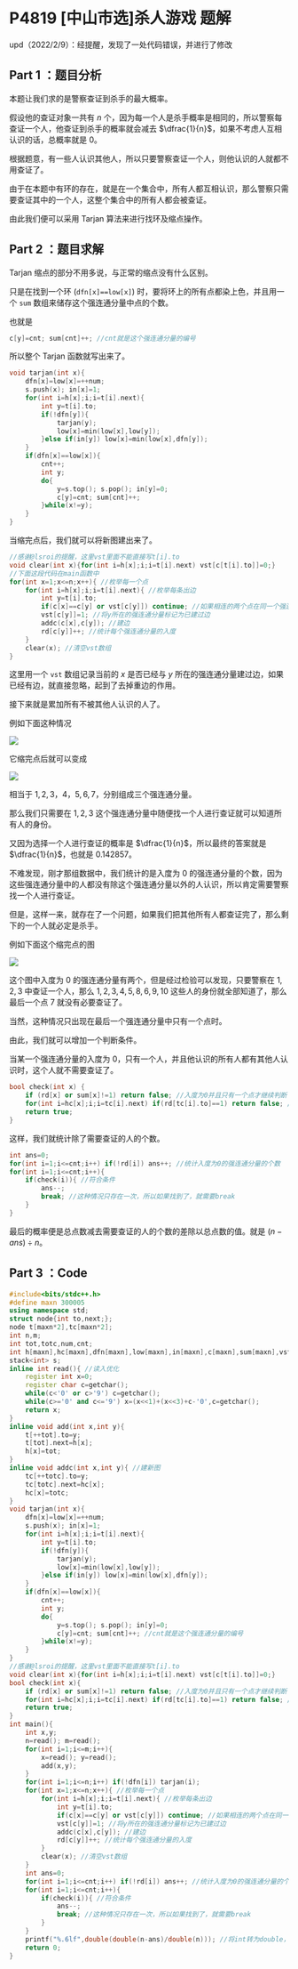 # P4819 [中山市选]杀人游戏 题解

upd（2022/2/9）：经提醒，发现了一处代码错误，并进行了修改
## Part 1 ：题目分析
本题让我们求的是警察查证到杀手的最大概率。

假设他的查证对象一共有 $n$ 个，因为每一个人是杀手概率是相同的，所以警察每查证一个人，他查证到杀手的概率就会减去 $\dfrac{1}{n}$，如果不考虑人互相认识的话，总概率就是 $0$。

根据题意，有一些人认识其他人，所以只要警察查证一个人，则他认识的人就都不用查证了。

由于在本题中有环的存在，就是在一个集合中，所有人都互相认识，那么警察只需要查证其中的一个人，这整个集合中的所有人都会被查证。

由此我们便可以采用 Tarjan 算法来进行找环及缩点操作。

## Part 2 ：题目求解
Tarjan 缩点的部分不用多说，与正常的缩点没有什么区别。

只是在找到一个环 (```dfn[x]==low[x]```) 时，要将环上的所有点都染上色，并且用一个 ```sum``` 数组来储存这个强连通分量中点的个数。

也就是

```cpp
c[y]=cnt; sum[cnt]++; //cnt就是这个强连通分量的编号
```
所以整个 Tarjan 函数就写出来了。

```cpp
void tarjan(int x){
	dfn[x]=low[x]=++num;
	s.push(x); in[x]=1;
	for(int i=h[x];i;i=t[i].next){
		int y=t[i].to;
		if(!dfn[y]){
			tarjan(y);
			low[x]=min(low[x],low[y]);
		}else if(in[y]) low[x]=min(low[x],dfn[y]);
	}
	if(dfn[x]==low[x]){
		cnt++;
		int y;
		do{
			y=s.top(); s.pop(); in[y]=0;
			c[y]=cnt; sum[cnt]++;
		}while(x!=y);
	}
}
```
当缩完点后，我们就可以将新图建出来了。
```cpp
//感谢@lsroi的提醒，这里vst里面不能直接写t[i].to
void clear(int x){for(int i=h[x];i;i=t[i].next) vst[c[t[i].to]]=0;}
//下面这段代码在main函数中
for(int x=1;x<=n;x++){ //枚举每一个点
	for(int i=h[x];i;i=t[i].next){ //枚举每条出边
		int y=t[i].to;
		if(c[x]==c[y] or vst[c[y]]) continue; //如果相连的两个点在同一个强连通分量中，或者x所在的强连通分量与y所在的强连通分量已经建过边，则需要忽略这条边
		vst[c[y]]=1; //将y所在的强连通分量标记为已建过边
		addc(c[x],c[y]); //建边
		rd[c[y]]++; //统计每个强连通分量的入度
	}
	clear(x); //清空vst数组
}
```
这里用一个 ```vst``` 数组记录当前的 $x$ 是否已经与 $y$ 所在的强连通分量建过边，如果已经有边，就直接忽略，起到了去掉重边的作用。

接下来就是累加所有不被其他人认识的人了。

例如下面这种情况

![](https://cdn.luogu.com.cn/upload/image_hosting/7i8azmxc.png)

它缩完点后就可以变成

![](https://cdn.luogu.com.cn/upload/image_hosting/obugrl1z.png)

相当于 $1,2,3$，$4$，$5,6,7$，分别组成三个强连通分量。

那么我们只需要在 $1,2,3$ 这个强连通分量中随便找一个人进行查证就可以知道所有人的身份。

又因为选择一个人进行查证的概率是 $\dfrac{1}{n}$，所以最终的答案就是 $\dfrac{1}{n}$，也就是 $0.142857$。

不难发现，刚才那组数据中，我们统计的是入度为 $0$ 的强连通分量的个数，因为这些强连通分量中的人都没有除这个强连通分量以外的人认识，所以肯定需要警察找一个人进行查证。

但是，这样一来，就存在了一个问题，如果我们把其他所有人都查证完了，那么剩下的一个人就必定是杀手。

例如下面这个缩完点的图

![](https://cdn.luogu.com.cn/upload/image_hosting/58t1b1b4.png)

这个图中入度为 $0$ 的强连通分量有两个，但是经过检验可以发现，只要警察在 $1,2,3$ 中查证一个人，那么 $1,2,3,4,5,8,6,9,10$ 这些人的身份就全部知道了，那么最后一个点 $7$ 就没有必要查证了。

当然，这种情况只出现在最后一个强连通分量中只有一个点时。

由此，我们就可以增加一个判断条件。

当某一个强连通分量的入度为 $0$，只有一个人，并且他认识的所有人都有其他人认识时，这个人就不需要查证了。

```cpp
bool check(int x) {
	if (rd[x] or sum[x]!=1) return false; //入度为0并且只有一个点才继续判断
	for(int i=hc[x];i;i=tc[i].next) if(rd[tc[i].to]==1) return false; //必须要有其他人认识
	return true;
}
```
这样，我们就统计除了需要查证的人的个数。
```cpp
int ans=0;
for(int i=1;i<=cnt;i++) if(!rd[i]) ans++; //统计入度为0的强连通分量的个数
for(int i=1;i<=cnt;i++){
	if(check(i)){ //符合条件
		ans--;
		break; //这种情况只存在一次，所以如果找到了，就需要break
	}
}
```
最后的概率便是总点数减去需要查证的人的个数的差除以总点数的值。就是 $(n-ans)\div n$。
## Part 3 ：Code

```cpp
#include<bits/stdc++.h>
#define maxn 300005
using namespace std;
struct node{int to,next;};
node t[maxn*2],tc[maxn*2];
int n,m;
int tot,totc,num,cnt;
int h[maxn],hc[maxn],dfn[maxn],low[maxn],in[maxn],c[maxn],sum[maxn],vst[maxn],f[maxn],rd[maxn];
stack<int> s;
inline int read(){ //读入优化
	register int x=0;
	register char c=getchar();
	while(c<'0' or c>'9') c=getchar();
	while(c>='0' and c<='9') x=(x<<1)+(x<<3)+c-'0',c=getchar();
	return x;
}
inline void add(int x,int y){
	t[++tot].to=y;
	t[tot].next=h[x];
	h[x]=tot;
}
inline void addc(int x,int y){ //建新图
	tc[++totc].to=y;
	tc[totc].next=hc[x];
	hc[x]=totc;
}
void tarjan(int x){
	dfn[x]=low[x]=++num;
	s.push(x); in[x]=1;
	for(int i=h[x];i;i=t[i].next){
		int y=t[i].to;
		if(!dfn[y]){
			tarjan(y);
			low[x]=min(low[x],low[y]);
		}else if(in[y]) low[x]=min(low[x],dfn[y]);
	}
	if(dfn[x]==low[x]){
		cnt++;
		int y;
		do{
			y=s.top(); s.pop(); in[y]=0;
			c[y]=cnt; sum[cnt]++; //cnt就是这个强连通分量的编号
		}while(x!=y);
	}
}
//感谢@lsroi的提醒，这里vst里面不能直接写t[i].to
void clear(int x){for(int i=h[x];i;i=t[i].next) vst[c[t[i].to]]=0;}
bool check(int x){
	if (rd[x] or sum[x]!=1) return false; //入度为0并且只有一个点才继续判断
	for(int i=hc[x];i;i=tc[i].next) if(rd[tc[i].to]==1) return false; //必须要有其他人认识
	return true;
}
int main(){
	int x,y;
	n=read(); m=read();
	for(int i=1;i<=m;i++){
		x=read(); y=read();
		add(x,y);
	}
	for(int i=1;i<=n;i++) if(!dfn[i]) tarjan(i);
	for(int x=1;x<=n;x++){ //枚举每一个点
		for(int i=h[x];i;i=t[i].next){ //枚举每条出边
			int y=t[i].to;
			if(c[x]==c[y] or vst[c[y]]) continue; //如果相连的两个点在同一个强连通分量中，或者x所在的强连通分量与y所在的强连通分量已经建过边，则需要忽略这条边
			vst[c[y]]=1; //将y所在的强连通分量标记为已建过边
			addc(c[x],c[y]); //建边
			rd[c[y]]++; //统计每个强连通分量的入度
		}
		clear(x); //清空vst数组
	}
	int ans=0;
	for(int i=1;i<=cnt;i++) if(!rd[i]) ans++; //统计入度为0的强连通分量的个数
	for(int i=1;i<=cnt;i++){
		if(check(i)){ //符合条件
			ans--;
			break; //这种情况只存在一次，所以如果找到了，就需要break
		}
	}
	printf("%.6lf",double(double(n-ans)/double(n))); //将int转为double，保留小数
	return 0;
}
```
